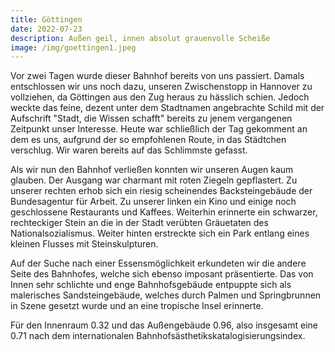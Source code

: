```yaml
---
title: Göttingen
date: 2022-07-23
description: Außen geil, innen absolut grauenvolle Scheiße
image: /img/goettingen1.jpeg
---
```


Vor zwei Tagen wurde dieser Bahnhof bereits von uns passiert.
Damals entschlossen wir uns noch dazu, unseren Zwischenstopp in Hannover zu vollziehen, da Göttingen aus den Zug heraus zu hässlich schien.
Jedoch weckte das feine, dezent unter dem Stadtnamen angebrachte Schild mit der Aufschrift "Stadt, die Wissen schafft" bereits zu jenem vergangenen Zeitpunkt unser Interesse.
Heute war schließlich der Tag gekomment an dem es uns, aufgrund der so empfohlenen Route, in das Städtchen verschlug.
Wir waren bereits auf das Schlimmste gefasst.

Als wir nun den Bahnhof verließen konnten wir unseren Augen kaum glauben. 
Der Ausgang war charmant mit roten Ziegeln gepflastert. 
Zu unserer rechten erhob sich ein riesig scheinendes Backsteingebäude der Bundesagentur für Arbeit.
Zu unserer linken ein Kino und einige noch geschlossene Restaurants und Kaffees.
Weiterhin erinnerte ein schwarzer, rechteckiger Stein an die in der Stadt verübten Gräuetaten des Nationalsozialismus.
Weiter hinten erstreckte sich ein Park entlang eines kleinen Flusses mit Steinskulpturen.

Auf der Suche nach einer Essensmöglichkeit erkundeten wir die andere Seite des Bahnhofes, welche sich ebenso imposant präsentierte.
Das von Innen sehr schlichte und enge Bahnhofsgebäude entpuppte sich als malerisches Sandsteingebäude, welches durch Palmen und Springbrunnen in Szene gesetzt wurde und an eine tropische Insel erinnerte.

Für den Innenraum 0.32 und das Außengebäude 0.96, also insgesamt eine 0.71 nach dem internationalen Bahnhofsästhetikskatalogisierungsindex.
